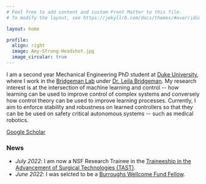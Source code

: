 ```yaml
---
# Feel free to add content and custom Front Matter to this file.
# To modify the layout, see https://jekyllrb.com/docs/themes/#overriding-theme-defaults

layout: home

profile:
  align: right
  image: Amy-Strong-Headshot.jpg
  image_circular: true
---
```


I am a second year Mechanical Engineering PhD student at [Duke University](https://pratt.duke.edu/), where I work in the [Bridgeman Lab](http://bridgeman.pratt.duke.edu/) under [Dr. Leila Bridgeman](https://mems.duke.edu/faculty/leila-bridgeman). My research interest is at the intersection of machine learning and control -- how learning can be used to improve control of complex systems and conversely how control theory can be used to improve learning processes. Currently, I aim to enforce stability and robustness on learned controllers so that they can be be used on safety critical autonomous systems -- such as medical robotics.

[Google Scholar](https://scholar.google.com/citations?user=N-M1VMEAAAAJ&hl=en)

### News

- *July 2022*: I am now a NSF Research Trainee in the [Traineeship in the Advancement of Surgical Technologies (TAST)](https://tast-nrt.pratt.duke.edu/).
- *June 2022*: I was selcted to be a [Burroughs Wellcome Fund Fellow](https://mems.duke.edu/about/news/five-duke-engineering-phd-students-named-burroughs-wellcome-fund-fellows).

